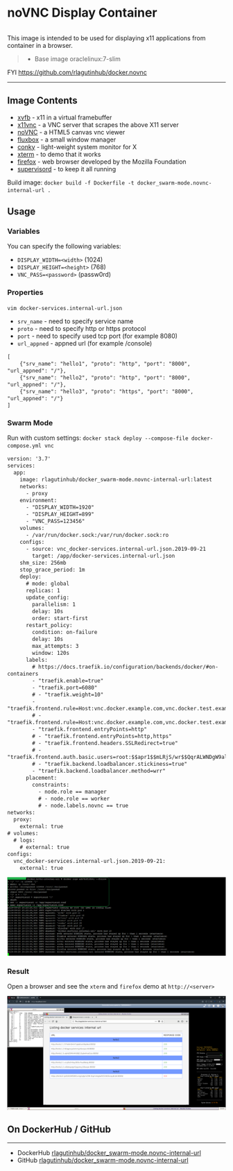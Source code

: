 # noVNC Display Container
```
```
This image is intended to be used for displaying x11 applications from container in a browser.
>	* Base image oraclelinux:7-slim

FYI https://github.com/rlagutinhub/docker.novnc

***

## Image Contents

* [xvfb](http://www.x.org/releases/X11R7.6/doc/man/man1/Xvfb.1.xhtml) - x11 in a virtual framebuffer
* [x11vnc](http://www.karlrunge.com/x11vnc/) - a VNC server that scrapes the above X11 server
* [noVNC](https://kanaka.github.io/noVNC/) - a HTML5 canvas vnc viewer
* [fluxbox](http://www.fluxbox.org/) - a small window manager
* [conky](https://github.com/brndnmtthws/conky) - light-weight system monitor for X
* [xterm](http://invisible-island.net/xterm/) - to demo that it works
* [firefox](https://www.mozilla.org) - web browser developed by the Mozilla Foundation
* [supervisord](http://supervisord.org) - to keep it all running

Build image:
`docker build -f Dockerfile -t docker_swarm-mode.novnc-internal-url .`

## Usage

### Variables

You can specify the following variables:
* `DISPLAY_WIDTH=<width>` (1024)
* `DISPLAY_HEIGHT=<height>` (768)
* `VNC_PASS=<password>` (passw0rd)

### Properties
```vim docker-services.internal-url.json```
* `srv_name` - need to specify service name
* `proto` - need to specify http or https protocol
* `port` - need to specify used tcp port (for example 8080)
* `url_appned` - appned url (for example /console)
```console
[
    {"srv_name": "hello1", "proto": "http", "port": "8000", "url_appned": "/"},
    {"srv_name": "hello2", "proto": "http", "port": "8000", "url_appned": "/"},
    {"srv_name": "hello3", "proto": "https", "port": "8000", "url_appned": "/"}
]
```

### Swarm Mode
Run with custom settings:
`docker stack deploy --compose-file docker-compose.yml vnc`
```console
version: '3.7'
services:
  app:
    image: rlagutinhub/docker_swarm-mode.novnc-internal-url:latest
    networks:
      - proxy
    environment:
      - "DISPLAY_WIDTH=1920"
      - "DISPLAY_HEIGHT=899"
      - "VNC_PASS=123456"
    volumes:
      - /var/run/docker.sock:/var/run/docker.sock:ro
    configs:
      - source: vnc_docker-services.internal-url.json.2019-09-21
        target: /app/docker-services.internal-url.json
    shm_size: 256mb
    stop_grace_period: 1m
    deploy:
      # mode: global
      replicas: 1
      update_config:
        parallelism: 1
        delay: 10s
        order: start-first
      restart_policy:
        condition: on-failure
        delay: 10s
        max_attempts: 3
        window: 120s
      labels:
        # https://docs.traefik.io/configuration/backends/docker/#on-containers
        - "traefik.enable=true"
        - "traefik.port=6080"
        # - "traefik.weight=10"
        - "traefik.frontend.rule=Host:vnc.docker.example.com,vnc.docker.test.example.com"
        # - "traefik.frontend.rule=Host:vnc.docker.example.com,vnc.docker.test.example.com;PathPrefixStrip:/app"
        - "traefik.frontend.entryPoints=http"
        # - "traefik.frontend.entryPoints=http,https"
        # - "traefik.frontend.headers.SSLRedirect=true"
        # - "traefik.frontend.auth.basic.users=root:$$apr1$$mLRjS/wr$$QqrALWNDgW9alDmnb9DeK1"
        # - "traefik.backend.loadbalancer.stickiness=true"
        - "traefik.backend.loadbalancer.method=wrr"
      placement:
        constraints:
          - node.role == manager
          # - node.role == worker
          # - node.labels.novnc == true
networks:
  proxy:
    external: true
# volumes:
  # logs:
    # external: true
configs:
  vnc_docker-services.internal-url.json.2019-09-21:
    external: true
```

![alt text](https://raw.githubusercontent.com/rlagutinhub/docker.novnc-internal-url/master/screen1.png)

### Result
Open a browser and see the `xterm` and `firefox` demo at `http://<server>`

![alt text](https://raw.githubusercontent.com/rlagutinhub/docker.novnc-internal-url/master/screen2.png)

## On DockerHub / GitHub
___
* DockerHub [rlagutinhub/docker_swarm-mode.novnc-internal-url](https://hub.docker.com/r/rlagutinhub/docker_swarm-mode.novnc-internal-url)
* GitHub [rlagutinhub/docker_swarm-mode.novnc-internal-url](https://github.com/rlagutinhub/docker_swarm-mode.novnc-internal-url)
